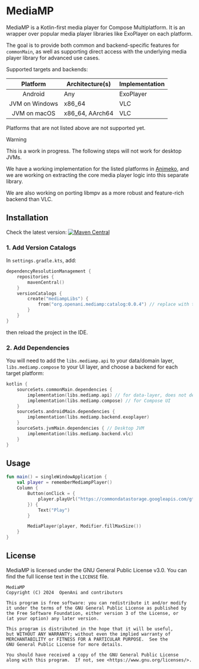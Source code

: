 # MediaMP

MediaMP is a Kotlin-first media player for Compose Multiplatform. It is an
wrapper over popular media player libraries like ExoPlayer on each platform.

The goal is to provide both common and backend-specific features for `commonMain`, as
well as supporting direct access with the underlying media player library for advanced use cases.

Supported targets and backends:

|    Platform    | Architecture(s) | Implementation |
|:--------------:|-----------------|----------------|
|    Android     | Any             | ExoPlayer      |
| JVM on Windows | x86_64          | VLC            |
|  JVM on macOS  | x86_64, AArch64 | VLC            |

Platforms that are not listed above are not supported yet.

> [!WARNING]
>
> This is a work in progress. The following steps will not work for desktop JVMs.
>
> We have a working implementation for the listed platforms
> in [Animeko](https://github.com/open-ani/Animeko), and we are working on extracting the core media
> player logic into this separate library.
>
> We are also working on porting libmpv as a more robust and feature-rich backend than VLC.

## Installation

Check the latest
version: [![Maven Central](https://img.shields.io/maven-central/v/org.openani.mediamp/mediamp-api)](https://img.shields.io/maven-central/v/org.openani.mediamp/mediamp-api)

### 1. Add Version Catalogs

In `settings.gradle.kts`, add:

```kotlin
dependencyResolutionManagement {
    repositories {
        mavenCentral()
    }
    versionCatalogs {
        create("mediampLibs") {
            from("org.openani.mediamp:catalog:0.0.4") // replace with the latest version
        }
    }
}
```

then reload the project in the IDE.

### 2. Add Dependencies

You will need to add the `libs.mediamp.api` to your data/domain layer,
`libs.mediamp.compose` to your UI layer, and choose a backend for each target platform:

```kotlin
kotlin {
    sourceSets.commonMain.dependencies {
        implementation(libs.mediamp.api) // for data-layer, does not depend on Compose
        implementation(libs.mediamp.compose) // for Compose UI
    }
    sourceSets.androidMain.dependencies {
        implementation(libs.mediamp.backend.exoplayer)
    }
    sourceSets.jvmMain.dependencies { // Desktop JVM
        implementation(libs.mediamp.backend.vlc)
    }
}
```

## Usage

```kotlin
fun main() = singleWindowApplication {
    val player = rememberMediampPlayer()
    Column {
        Button(onClick = {
            player.playUrl("https://commondatastorage.googleapis.com/gtv-videos-bucket/sample/WhatCarCanYouGetForAGrand.mp4")
        }) {
            Text("Play")
        }

        MediaPlayer(player, Modifier.fillMaxSize())
    }
}
```

## License

MediaMP is licensed under the GNU General Public License v3.0. You can find the full license text in
the `LICENSE` file.

```
MediaMP
Copyright (C) 2024  OpenAni and contributors

This program is free software: you can redistribute it and/or modify
it under the terms of the GNU General Public License as published by
the Free Software Foundation, either version 3 of the License, or
(at your option) any later version.

This program is distributed in the hope that it will be useful,
but WITHOUT ANY WARRANTY; without even the implied warranty of
MERCHANTABILITY or FITNESS FOR A PARTICULAR PURPOSE.  See the
GNU General Public License for more details.

You should have received a copy of the GNU General Public License
along with this program.  If not, see <https://www.gnu.org/licenses/>.
```
